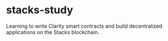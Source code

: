 # stacks-study
Learning to write Clarity smart contracts and build decentralized applications on the Stacks blockchain.
